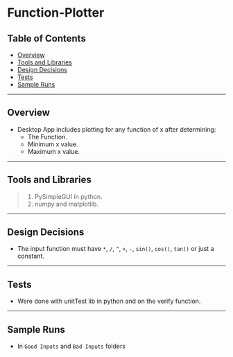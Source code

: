 # Function-Plotter
## Table of Contents
- [Overview](#Overview)
- [Tools and Libraries](#Tools-and-Libraries)
- [Design Decisions](#Design-Decisions)
- [Tests](#Tests)
- [Sample Runs](#Sample-Runs)
---
## Overview
+ Desktop App includes plotting for any function of x after determining:
  - The Function.
  - Minimum x value.
  - Maximum x value.
---
## Tools and Libraries
> 1. PySimpleGUI in python.
> 1. numpy and matplotlib. 
---
## Design Decisions
+ The input function must have `*`, `/`, `^`, `+`, `-`, `sin()`, `cos()`, `tan()` or just a constant.
---
## Tests
+ Were done with unitTest lib in python and  on the verify function.
---
## Sample Runs
+ In `Good Inputs` and `Bad Inputs` folders
